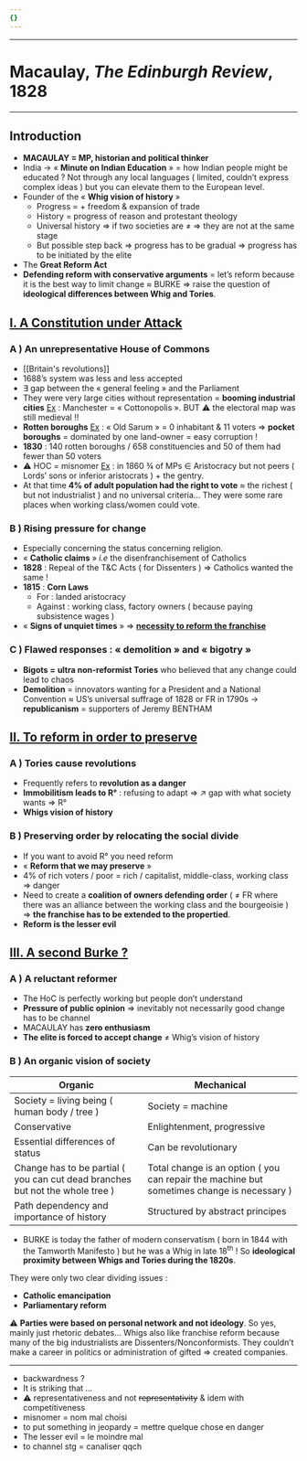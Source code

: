 ```yaml
---
{}
---
```

***
# Macaulay, *The Edinburgh Review*, 1828
***
## Introduction 

- **MACAULAY = MP, historian and political thinker**  
- India → « **Minute on Indian Education** » = how Indian people might be educated ? Not through any local languages ( limited, couldn’t express complex ideas ) but you can elevate them to the European level. 
- Founder of the « **Whig vision of history** »
	- Progress = + freedom & expansion of trade 
	- History = progress of reason and protestant theology 
	- Universal history ⇒ if two societies are ≠ ⇒ they are not at the same stage 
	- But possible step back ⇒ progress has to be gradual ⇒ progress has to be initiated by the elite 
- The **Great Reform Act** 
- **Defending reform with conservative arguments** = let’s reform because it is the best way to limit change ≈ BURKE ⇒ raise the question of **ideological differences between Whig and Tories**. 

## <u>I. A Constitution under Attack</u>

### A ) An unrepresentative House of Commons

- [[Britain's revolutions]] 
- 1688’s system was less and less accepted 
- ∃ gap between the « general feeling » and the Parliament 
- They were very large cities without representation = **booming industrial cities** <u>Ex</u> : Manchester = « Cottonopolis ». BUT ⚠ the electoral map was still medieval !! 
- **Rotten boroughs**  <u>Ex</u> : « Old Sarum »  = 0 inhabitant & 11 voters ⇒ **pocket boroughs** = dominated by one land-owner = easy corruption ! 
- **1830** : 140 rotten boroughs / 658 constituencies and 50 of them had fewer than 50 voters 
- ⚠ HOC = misnomer <u>Ex</u> : in 1860 ¾ of MPs ∈ Aristocracy but not peers ( Lords’ sons or inferior aristocrats ) + the gentry. 
- At that time **4% of adult population had the right to vote** ≈ the richest ( but not industrialist ) and no universal criteria… They were some rare places when working class/women could vote.  

### B ) Rising pressure for change 

- Especially concerning the status concerning religion. 
- « **Catholic claims** » *i.e* the disenfranchisement of Catholics
- **1828** : Repeal of the T&C Acts ( for Dissenters ) ⇒ Catholics wanted the same ! 
- **1815** : **Corn Laws** 
	- For : landed aristocracy 
	- Against : working class, factory owners ( because paying subsistence wages )
- « **Signs of unquiet times** » ⇒ <u><b>necessity to reform the franchise</b></u> 

### C ) Flawed responses : « demolition » and « bigotry »

- **Bigots =** **ultra non-reformist Tories** who believed that any change could lead to chaos 
- **Demolition** = innovators wanting for a President and a National Convention ≈ US’s universal suffrage of 1828 or FR in 1790s → **republicanism** = supporters of Jeremy BENTHAM 

## <u>II. To reform in order to preserve</u>

### A ) Tories cause revolutions 

- Frequently refers to **revolution as a danger** 
- **Immobilitism leads to R°** : refusing to adapt ⇒ ↗ gap with what society wants ⇒ R° 
- **Whigs vision of history** 
### B ) Preserving order by relocating the social divide 

- If you want to avoid R° you need reform 
- « **Reform that we may preserve** » 
- 4% of rich voters / poor = rich / capitalist, middle-class, working class ⇒ danger 
- Need to create a **coalition of owners defending order** ( ≠ FR where there was an alliance between the working class and the bourgeoisie ) ⇒ **the franchise has to be extended to the propertied**. 
- **Reform is the lesser evil**

## <u>III. A second Burke ?</u>

### A ) A reluctant reformer 

- The HoC is perfectly working but people don’t understand 
- **Pressure of public opinion** ⇒ inevitably not necessarily good change has to be channel 
- MACAULAY has **zero enthusiasm** 
- **The elite is forced to accept change** ≠ Whig’s vision of history 

### B ) An organic vision of society 

| Organic                                        | Mechanical                 |
| ---------------------------------------------- | -------------------------- |
| Society = living being ( human body / tree ) | Society = machine        |
| Conservative                                   | Enlightenment, progressive |
| Essential differences of status                | Can be revolutionary       |
| Change has to be partial ( you can cut dead branches but not the whole tree )                      |  Total change is an option ( you can repair the machine but sometimes change is necessary )  |
| Path dependency  and importance of history                                            |   Structured by abstract principes                         |

- BURKE is today the father of modern conservatism ( born in 1844 with the Tamworth Manifesto ) but he was a Whig in late 18<sup>th</sup> ! So **ideological proximity between Whigs and Tories during the 1820s**. 

They were only two clear dividing issues : 
- **Catholic emancipation** 
- **Parliamentary reform** 

⚠ **Parties were based on personal network and not ideology**. So yes, mainly just rhetoric debates… Whigs also like franchise reform because many of the big industrialists are Dissenters/Nonconformists. They couldn’t make a career in politics or administration of gifted ⇒ created companies. 
***
- backwardness ?
- It is striking that …
- ⚠ representativeness and not <strike>representativity</strike> & idem with competitiveness 
- misnomer = nom mal choisi 
- to put something in jeopardy = mettre quelque chose en danger
- The lesser evil = le moindre mal 
- to channel stg = canaliser qqch 
